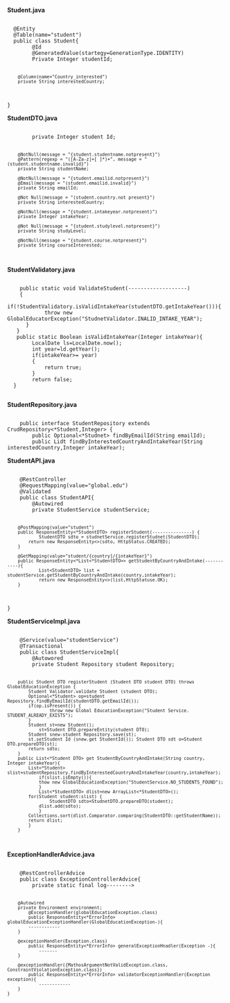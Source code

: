 **Student.java**
<p><code>
  @Entity
  @Table(name="student")
  public class Student{
        @Id
        @GeneratedValue(startegy=GenerationType.IDENTITY)
        Private Integer studentId;
    
        @Column(name="Country_interested")
        private String interestedCountry;
  }
</code></p>

**StudentDTO.java**
<p><code>
        private Integer student Id;
  
        @NotNull(message = "{student.studentname.notpresent}")
        @Pattern(regexp = "([A-Za-z]+[ ]*)+", message = "(student.studentname.invalid}")
        private String studentName;
        
        @NotNull(message = "{student.emailid.notpresent}")        
        @Email(message = "(student.emailid.invalid}")        
        private String emailId;
        
        @Not Null(message = "(student.country.not present}")
        private String interestedCountry;

        @NotNull(message = "{student.intakeyear.notpresent)")
        private Integer intakeYear;
        
        @Not Null(message = "{student.studylevel.notpresent}")
        private String studyLevel;
        
        @NotNull(message = "{student.course.notpresent}") 
        private String courseInterested; 
</code></p>

**StudentValidatory.java**
<p><code>
    public static void ValidateStudent(-------------------)
	{
 		if(!StudentValidatory.isValidIntakeYear(studentDTO.getIntakeYear())){
   			throw new GlobalEducatorException("StudnetValidator.INALID_INTAKE_YEAR");
	  }
   }
   public static Boolean isValidIntakeYear(Integer intakeYear){
	   	LocalDate ls=LocalDate.now();
		int year=ld.getYear();
	 	if(intakeYear>= year)
	  	{
	  		return true;
		}
	 	return false;
  }
        
</code></p>

**StudentRepository.java**
<p><code>
	public interface StudentRepository extends CrudRepository<*Student,Integer>	{
		public Optional<*Studnet> findByEmailId(String emailId);
		public Lidt<Studnet> findByInterestedCountryAndIntakeYear(String interestedCountry,Integer intakeYear);
</code></p>

**StudentAPI.java**
<p><code>
	@RestController
	@RequestMapping(value="global.edu")
	@Validated
	public class StudentAPI{
		@Autowired
		private StudentService studentService;

 		@PostMapping(value="student")
   		public ResponseEntity<*StudentDTO> registerStudent(---------------) {
     			StudentDTO sdto = studnetService.registerStudnet(StudentDTO);
			return new ResponseEntity<>(sdto, HttpStatus.CREATED);
		}

		@GetMapping(value="student/{country]/{intakeYear}")
  		public ResponseEntity<*List<*StudentDTO>> getStudentByCountryAndIntake(-----------){
    			List<StudentDTO> list = studentService.getStudentByCountryAndIntake(country,intakeYear);
       			return new ResponseEntity<>(list,HttpStatuse.OK);
		}
  }
</code></p>

**StudentServiceImpl.java**
<p><code>
	@Service(value="studentService")
	@Transactional
	public class StudentServiceImpl{
		@Autowored
		private Student Repository student Repository;

		public Student DTO registerStudent (Student DTO student DTO) throws GlobalEducationException { 
  			Student Validator.validate Student (student DTO);
			Optional<*Student> op=student Repository.findByEmailId(studentDTO.getEmailId()); 
   			if(op.isPresent()) {
      				throw new Global EducationException("Student Service. STUDENT_ALREADY_EXISTS");
			}
   			Student st=new Student();
      			st=Student DTO.prepareEntity(student DTO);
			Student snew-student Repository.save(st);
			st.setStudent Id (snew.get StudentId()); Student DTO sdt o=Student DTO.prepareDTO(st);
			return sdto;
		}
		public List<*Student DTO> get StudentByCountryAndIntake(String country, Integer intakeYear){
  			List<*Student> slist=studentRepository.findByInterestedCountryAndIntakeYear(country,intakeYear);
     			if(slist.isEmpty()){
				thow new GlobalEducationException("StudentService.NO_STUDENTS_FOUND");
    			}
       			List<*StudentDTO> dlist=new ArrayList<*StudentDTO>();
	  		for(Student student:slist) {
     				StudentDTO sdto=StudnetDTO.prepareDTO(student);
	 			dlist.add(sdto);
     			}
			Collections.sort(dlist.Comparator.comparing(StudentDTO::getStudentName));
   			return dlist;
      		}
     	}			
</code></p>

**ExceptionHandlerAdvice.java**
<p><code>
	@RestControllerAdvice
	public class ExceptionControllerAdvice{
		private static final log-------->
	
		@Autowired
  		private Environment environment;
    		@ExceptionHandler(globalEducationException.class)
      		public ResponseEntity<*ErrorInfo> globalEducationExceptionHandler(GlobalEducationException-){
			------------
		}

  		@exceptionHandler(Exception.class)
    		public ResponseEntity<*ErrorInfo> generalExceptionHnadler(Exception -){
      			-------
	 	}

   		@exceptionHandler({MathosArgumentNotValidException.class, ConstraintViolationException.class})
     		public ResponseEntity<*ErrorInfo> validatorExceptionHandler(Exception exception){
       			------------
	  	}
    }
</code></p>
